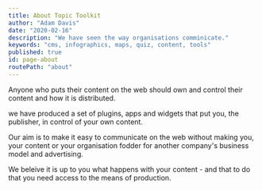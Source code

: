 ```yaml
---
title: About Topic Toolkit
author: "Adam Davis"
date: "2020-02-16"
description: "We have seen the way organisations comminicate."
keywords: "cms, infographics, maps, quiz, content, tools"
published: true
id: page-about
routePath: "about"
---
```



Anyone who puts their content on the web should own and control their content and how it is distributed.

 we have produced a set of plugins, apps and widgets that put you, the publisher, in control of your own content. 

 Our aim is to make it easy to communicate on the web without making you, your content or your organisation  fodder for another company's business model and advertising. 

 We beleive it is up to you what happens with your content - and that to do that you need access to the means of production. 